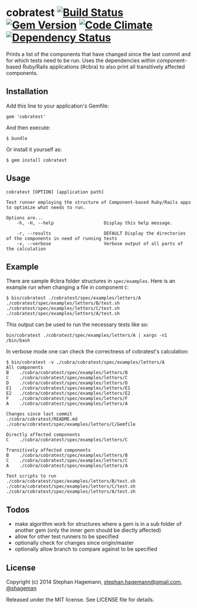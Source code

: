 # cobratest [![Build Status](https://travis-ci.org/shageman/cobratest.svg?branch=master)](https://travis-ci.org/shageman/cobratest) [![Gem Version](https://badge.fury.io/rb/cobratest.svg)](http://badge.fury.io/rb/cobratest) [![Code Climate](https://codeclimate.com/github/shageman/cobratest.png)](https://codeclimate.com/github/shageman/cobratest) [![Dependency Status](https://gemnasium.com/shageman/cobratest.svg)](https://gemnasium.com/shageman/cobratest)

Prints a list of the components that have changed since the last commit and for which tests need to be run. Uses the dependencies within component-based Ruby/Rails applications (#cbra) to also print all transitively affected components.

## Installation

Add this line to your application's Gemfile:

    gem 'cobratest'

And then execute:

    $ bundle

Or install it yourself as:

    $ gem install cobratest

## Usage

    cobratest [OPTION] [application path]

    Test runner employing the structure of Component-based Ruby/Rails apps to optimize what needs to run.

    Options are...
        -h, -H, --help                   Display this help message.

        -r, --results                    DEFAULT Display the directories of the components in need of running tests
        -v, --verbose                    Verbose output of all parts of the calculation

## Example

There are sample #cbra folder structures in `spec/examples`. Here is an example run when changing a file in component `C`:

    $ bin/cobratest ./cobratest/spec/examples/letters/A
    ./cobratest/spec/examples/letters/B/test.sh
    ./cobratest/spec/examples/letters/C/test.sh
    ./cobratest/spec/examples/letters/A/test.sh

This output can be used to run the necessary tests like so:

    bin/cobratest ./cobratest/spec/examples/letters/A | xargs -n1 /bin/bash

In verbose mode one can check the correctness of cobratest's calculation:

    $ bin/cobratest -v ./cobra/cobratest/spec/examples/letters/A
    All components
    B    ./cobra/cobratest/spec/examples/letters/B
    C    ./cobra/cobratest/spec/examples/letters/C
    D    ./cobra/cobratest/spec/examples/letters/D
    E1   ./cobra/cobratest/spec/examples/letters/E1
    E2   ./cobra/cobratest/spec/examples/letters/E2
    F    ./cobra/cobratest/spec/examples/letters/F
    A    ./cobra/cobratest/spec/examples/letters/A

    Changes since last commit
    ./cobra/cobratest/README.md
    ./cobra/cobratest/spec/examples/letters/C/Gemfile

    Directly affected components
    C    ./cobra/cobratest/spec/examples/letters/C

    Transitively affected components
    B    ./cobra/cobratest/spec/examples/letters/B
    C    ./cobra/cobratest/spec/examples/letters/C
    A    ./cobra/cobratest/spec/examples/letters/A

    Test scripts to run
    ./cobra/cobratest/spec/examples/letters/B/test.sh
    ./cobra/cobratest/spec/examples/letters/C/test.sh
    ./cobra/cobratest/spec/examples/letters/A/test.sh

## Todos
* make algorithm work for structures where a gem is in a sub folder of another gem (only the inner gem should be diectly affected)
* allow for other test runners to be specified
* optionally check for changes since origin/master
* optionally allow branch to compare against to be specified

## License

Copyright (c) 2014 Stephan Hagemann, stephan.hagemann@gmail.com, [@shageman](http://twitter.com/shageman)

Released under the MIT license. See LICENSE file for details.
